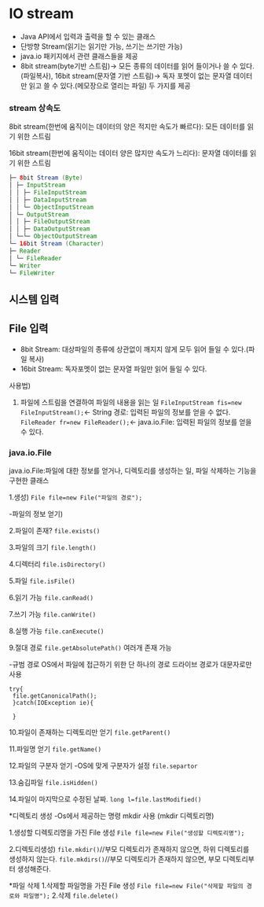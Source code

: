 # IO stream
- Java API에서 입력과 출력을 할 수 있는 클래스
- 단방향 Stream(읽기는 읽기만 가능, 쓰기는 쓰기만 가능)
- java.io 패키지에서 관련 클래스들을 제공
- 8bit stream(byte기반 스트림)-> 모든 종류의 데이터를 읽어 들이거나 쓸 수 있다.(파일복사), 
16bit stream(문자열 기반 스트림)-> 독자 포멧이 없는 문자열 데이터만 읽고 쓸 수 있다.(메모장으로 열리는 파일) 두 가지를 제공

### stream 상속도

8bit stream(한번에 움직이는 데이터의 양은 적지만 속도가 빠르다): 모든 데이터를 읽기 위한 스트림

16bit stream(한번에 움직이는 데이터 양은 많지만 속도가 느리다): 문자열 데이터를 읽기 위한 스트림

```Java I/O Streams
├─ 8bit Stream (Byte)
│ ├─ InputStream
│ │ ├─ FileInputStream
│ │ ├─ DataInputStream
│ │ └─ ObjectInputStream
│ └─ OutputStream
│ │ ├─ FileOutputStream
│ │ ├─ DataOutputStream
│ └─└─ ObjectOutputStream
└─ 16bit Stream (Character)
├─ Reader
│ └─ FileReader
└─ Writer
└─ FileWriter
```

## 시스템 입력


## File 입력
- 8bit Stream: 대상파일의 종류에 상관없이 깨지지 않게 모두 읽어 들일 수 있다.(파일 복사)
- 16bit Stream: 독자포멧이 없는 문자열 파일만 읽어 들일 수 있다.

사용법)
1. 파일에 스트림을 연결하여 파일의 내용을 읽는 일
``FileInputStream fis=new FileInputStream();``<- String 경로: 입력된 파일의 정보를 얻을 수 없다.
``FileReader fr=new FileReader();``<- java.io.File: 입력된 파일의 정보를 얻을 수 있다.

### java.io.File
java.io.File:파일에 대한 정보를 얻거나, 디렉토리를 생성하는 일, 파일 삭제하는 기능을 구현한 클래스

1.생성)
``File file=new File("파일의 경로");``

-파일의 정보 얻기)

2.파일이 존재?
``file.exists()``

3.파일의 크기
``file.length()``

4.디렉터리
``file.isDirectory()``

5.파일
``file.isFile()``

6.읽기 가능
``file.canRead()``

7.쓰기 가능
``file.canWrite()``

8.실행 가능
``file.canExecute()``

9.절대 경로
``file.getAbsolutePath()`` 여러개 존재 가능

-규범 경로
OS에서 파일에 접근하기 위한 단 하나의 경로
드라이브 경로가 대문자로만 사용

```
try{
 file.getCanonicalPath();
 }catch(IOException ie){
 
 }
```

10.파일이 존재하는 디렉토리만 얻기
``file.getParent()``

11.파일명 얻기
``file.getName()``

12.파일의 구분자 얻기
-OS에 맞게 구분자가 설정
``file.separtor``

13.숨김파일
``file.isHidden()``

14.파일이 마지막으로 수정된 날짜.
``long l=file.lastModified()``

*디렉토리 생성
-Os에서 제공하는 명령 mkdir 사용 (mkdir 디렉토리명)

1.생성할 디렉토리명을 가진 File 생성
``File file=new File("생성할 디렉토리명");``

2.디렉토리생성)
``file.mkdir()``//부모 디렉토리가 존재하지 않으면, 하위 디렉토리를 생성하지 않는다.
``file.mkdirs()``//부모 디렉토리가 존재하지 않으면, 부모 디렉토리부터 생성해준다.

*파일 삭제
1.삭제할 파일명을 가진 File 생성
``File file=new File("삭제할 파일의 경로와 파일명");``
2.삭제
``file.delete()``